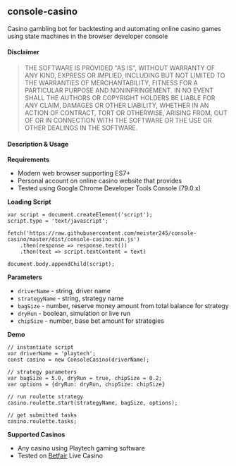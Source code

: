 console-casino
--------------

Casino gambling bot for backtesting and automating online casino games
using state machines in the browser developer console

#### Disclaimer

> THE SOFTWARE IS PROVIDED "AS IS", WITHOUT WARRANTY OF ANY KIND, EXPRESS OR
  IMPLIED, INCLUDING BUT NOT LIMITED TO THE WARRANTIES OF MERCHANTABILITY,
  FITNESS FOR A PARTICULAR PURPOSE AND NONINFRINGEMENT. IN NO EVENT SHALL THE
  AUTHORS OR COPYRIGHT HOLDERS BE LIABLE FOR ANY CLAIM, DAMAGES OR OTHER
  LIABILITY, WHETHER IN AN ACTION OF CONTRACT, TORT OR OTHERWISE, ARISING FROM,
  OUT OF OR IN CONNECTION WITH THE SOFTWARE OR THE USE OR OTHER DEALINGS IN THE
  SOFTWARE.

#### Description & Usage

**Requirements**

- Modern web browser supporting ES7+
- Personal account on online casino website that provides
- Tested using Google Chrome Developer Tools Console (79.0.x)

**Loading Script**

    var script = document.createElement('script');
    script.type = 'text/javascript';

    fetch('https://raw.githubusercontent.com/meister245/console-casino/master/dist/console-casino.min.js')
        .then(response => response.text())
        .then(text => script.textContent = text)

    document.body.appendChild(script);

**Parameters**

- `driverName` - string, driver name
- `strategyName` - string, strategy name
- `bagSize` - number, reserve money amount from total balance for strategy
- `dryRun` - boolean, simulation or live run
- `chipSize` - number, base bet amount for strategies

**Demo**

    // instantiate script
    var driverName = 'playtech'; 
    const casino = new ConsoleCasino(driverName);

    // strategy parameters
    var bagSize = 5.0, dryRun = true, chipSize = 0.2;
    var options = {dryRun: dryRun, chipSize: chipSize}

    // run roulette strategy
    casino.roulette.start(strategyName, bagSize, options);

    // get submitted tasks
    casino.roulette.tasks;

**Supported Casinos**

- Any casino using Playtech gaming software
- Tested on [Betfair](https://www.betfair.com/) Live Casino